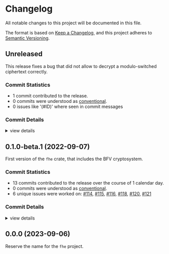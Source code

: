 # Changelog

All notable changes to this project will be documented in this file.

The format is based on [Keep a Changelog](https://keepachangelog.com/en/1.0.0/),
and this project adheres to [Semantic Versioning](https://semver.org/spec/v2.0.0.html).

## Unreleased

This release fixes a bug that did not allow to decrypt a modulo-switched ciphertext correctly.

### Commit Statistics

<csr-read-only-do-not-edit/>

 - 1 commit contributed to the release.
 - 0 commits were understood as [conventional](https://www.conventionalcommits.org).
 - 0 issues like '(#ID)' where seen in commit messages

### Commit Details

<csr-read-only-do-not-edit/>

<details><summary>view details</summary>

 * **Uncategorized**
    - Remove forgotten cfg(not(feature ([`385c6fa`](https://github.com/tlepoint/fhe.rs/commit/385c6fabefbe7c06efbc90cdf4d8455fdfc33396))
</details>

## 0.1.0-beta.1 (2022-09-07)

First version of the `fhe` crate, that includes the BFV cryptosystem.

### Commit Statistics

<csr-read-only-do-not-edit/>

 - 13 commits contributed to the release over the course of 1 calendar day.
 - 0 commits were understood as [conventional](https://www.conventionalcommits.org).
 - 6 unique issues were worked on: [#114](https://github.com/tlepoint/fhe.rs/issues/114), [#115](https://github.com/tlepoint/fhe.rs/issues/115), [#116](https://github.com/tlepoint/fhe.rs/issues/116), [#118](https://github.com/tlepoint/fhe.rs/issues/118), [#120](https://github.com/tlepoint/fhe.rs/issues/120), [#121](https://github.com/tlepoint/fhe.rs/issues/121)

### Commit Details

<csr-read-only-do-not-edit/>

<details><summary>view details</summary>

 * **[#114](https://github.com/tlepoint/fhe.rs/issues/114)**
    - Rename crates to fhe and fhe-traits ([`9a3d608`](https://github.com/tlepoint/fhe.rs/commit/9a3d6082976a7e0b6f3cec93c096bfaa4a07ebd6))
 * **[#115](https://github.com/tlepoint/fhe.rs/issues/115)**
    - Bump thiserror from 1.0.33 to 1.0.34 ([`e724edf`](https://github.com/tlepoint/fhe.rs/commit/e724edfec78809593e99b21ba5c9eeaaca1a191c))
 * **[#116](https://github.com/tlepoint/fhe.rs/issues/116)**
    - Use zeroizing instead of manual calls to zeroize ([`1d7bc50`](https://github.com/tlepoint/fhe.rs/commit/1d7bc50c58e8807d696d02f3d64e19f34a4ad0c3))
 * **[#118](https://github.com/tlepoint/fhe.rs/issues/118)**
    - Update the README with minimal example and fix compilation error ([`ecba998`](https://github.com/tlepoint/fhe.rs/commit/ecba99898c86a7908a7e9360a6e62826e2ccc5c6))
 * **[#120](https://github.com/tlepoint/fhe.rs/issues/120)**
    - Move internal to crates as they would be published, add changelog ([`cd3ba02`](https://github.com/tlepoint/fhe.rs/commit/cd3ba026d01275672e0c3f5e1d32aa473cde7978))
 * **[#121](https://github.com/tlepoint/fhe.rs/issues/121)**
    - Remove features, remove utilities crate, bump versions ([`570943a`](https://github.com/tlepoint/fhe.rs/commit/570943ae1822888a2ccb27412619ab3355b3ea3a))
 * **Uncategorized**
    - Release fhe v0.1.0-beta.1 ([`718f0cd`](https://github.com/tlepoint/fhe.rs/commit/718f0cdc1e5b75eaf52a5ea1078c1ed9c2bf46f5))
    - First version fhe crate ([`3f9e80c`](https://github.com/tlepoint/fhe.rs/commit/3f9e80c9bc91b068d00ec6b03ccafb07f150185a))
    - Release fhe-traits v0.1.0-beta.0, fhe-util v0.1.0-beta.0, fhe-math v0.1.0-beta.0, fhe v0.1.0-beta.0 ([`e81e1c6`](https://github.com/tlepoint/fhe.rs/commit/e81e1c60769e63c52ad3885d16249161074ca293))
    - Adjusting changelogs prior to release of fhe-traits v0.1.0-beta.0, fhe-util v0.1.0-beta.0, fhe-math v0.1.0-beta.0, fhe v0.1.0-beta.0 ([`4c9ed5b`](https://github.com/tlepoint/fhe.rs/commit/4c9ed5bc57ccaa4a9d9ac98e4883f6c5c2136b5b))
    - Add space to test ([`f5e82f3`](https://github.com/tlepoint/fhe.rs/commit/f5e82f3708bc15a7f517f19bb482fce0044cf091))
    - Update changelog ([`85a00a1`](https://github.com/tlepoint/fhe.rs/commit/85a00a1b8113e4dc8b1d4e9d19fc6c354fb6ae0e))
    - Switch version to a pre-release number ([`cd8d3b2`](https://github.com/tlepoint/fhe.rs/commit/cd8d3b2d383367239436adcc2508bdbe816b9981))
</details>

## 0.0.0 (2023-09-06)

Reserve the name for the `fhe` project.

